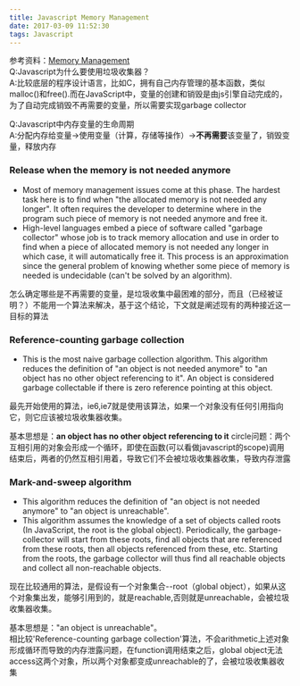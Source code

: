 ```yaml
---
title: Javascript Memory Management
date: 2017-03-09 11:52:30
tags: Javascript
---
```

参考资料：[Memory Management](https://developer.mozilla.org/en-US/docs/Web/JavaScript/Memory_Management)  
Q:Javascript为什么要使用垃圾收集器？  
A:比较底层的程序设计语言，比如C，拥有自己内存管理的基本函数，类似malloc()和free().而在JavaScript中，变量的创建和销毁是由js引擎自动完成的，为了自动完成销毁不再需要的变量，所以需要实现garbage collector

Q:Javascript中内存变量的生命周期  
A:分配内存给变量->使用变量（计算，存储等操作）->**不再需要**该变量了，销毁变量，释放内存

### Release when the memory is not needed anymore
- Most of memory management issues come at this phase. The hardest task here is to find when "the allocated memory is not needed any longer". It often requires the developer to determine where in the program such piece of memory is not needed anymore and free it.
- High-level languages embed a piece of software called "garbage collector" whose job is to track memory allocation and use in order to find when a piece of allocated memory is not needed any longer in which case, it will automatically free it. This process is an approximation since the general problem of knowing whether some piece of memory is needed is undecidable (can't be solved by an algorithm).

怎么确定哪些是不再需要的变量，是垃圾收集中最困难的部分，而且（已经被证明？）不能用一个算法来解决，基于这个结论，下文就是阐述现有的两种接近这一目标的算法

### Reference-counting garbage collection
- This is the most naive garbage collection algorithm. This algorithm reduces the definition of "an object is not needed anymore" to "an object has no other object referencing to it". An object is considered garbage collectable if there is zero reference pointing at this object.

最先开始使用的算法，ie6,ie7就是使用该算法，如果一个对象没有任何引用指向它，则它应该被垃圾收集器收集。

基本思想是：**an object has no other object referencing to it**
circle问题：两个互相引用的对象会形成一个循环，即使在函数(可以看做javascript的scope)调用结束后，两者的仍然互相引用着，导致它们不会被垃圾收集器收集，导致内存泄露
### Mark-and-sweep algorithm
- This algorithm reduces the definition of "an object is not needed anymore" to "an object is unreachable".
- This algorithm assumes the knowledge of a set of objects called roots (In JavaScript, the root is the global object). Periodically, the garbage-collector will start from these roots, find all objects that are referenced from these roots, then all objects referenced from these, etc. Starting from the roots, the garbage collector will thus find all reachable objects and collect all non-reachable objects.

现在比较通用的算法，是假设有一个对象集合--root（global object），如果从这个对象集出发，能够引用到的，就是reachable,否则就是unreachable，会被垃圾收集器收集。

基本思想是："an object is unreachable"。    
相比较'Reference-counting garbage collection'算法，不会arithmetic上述对象形成循环而导致的内存泄露问题，在function调用结束之后，global object无法access这两个对象，所以两个对象都变成unreachable的了，会被垃圾收集器收集